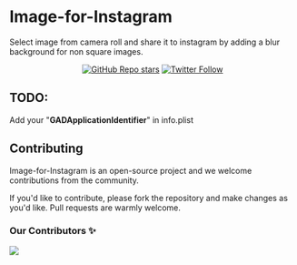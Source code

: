 # Image-for-Instagram
Select image from camera roll and share it to instagram by adding a blur background for non square images.

<div align="center">
  <a href="https://github.com/saud978/Image-for-Instagram/stargazers"><img alt="GitHub Repo stars" src="https://img.shields.io/github/stars/saud978/Image-for-Instagram"></a>
  <a href="https://twitter.com/saud978"><img alt="Twitter Follow" src="https://img.shields.io/twitter/follow/saud978"></a>
<!--   <a href="https://github.com/saud978/Image-for-Instagram/blob/main/LICENSE"><img alt="License" src="https://img.shields.io/badge/license-AGPLv3-purple"></a> -->
</div>

TODO:
-
Add your "**GADApplicationIdentifier**" in info.plist

## Contributing

Image-for-Instagram is an open-source project and we welcome contributions from the community.

If you'd like to contribute, please fork the repository and make changes as you'd like. Pull requests are warmly welcome.

### Our Contributors ✨
<a href="https://github.com/saud978/Image-for-Instagram/graphs/contributors">
  <img src="https://contrib.rocks/image?repo=saud978/Image-for-Instagram" />
</a>
